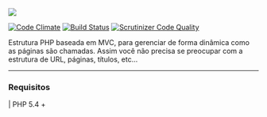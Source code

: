 <img src="https://rawgit.com/winframework/winphp/master/www/public/img/image-readme.png"/>

[![Code Climate](https://codeclimate.com/github/winframework/winphp.png)](https://codeclimate.com/github/winframework/winphp)
[![Build Status](https://scrutinizer-ci.com/g/winframework/winphp/badges/build.png?b=master)](https://scrutinizer-ci.com/g/winframework/winphp/build-status/master)
[![Scrutinizer Code Quality](https://scrutinizer-ci.com/g/winframework/winphp/badges/quality-score.png?b=master)](https://scrutinizer-ci.com/g/winframework/winphp/?branch=master)


Estrutura PHP baseada em MVC, para gerenciar de forma dinâmica como as páginas são chamadas. Assim você não precisa se preocupar com a estrutura de URL, páginas, títulos, etc...



---


### Requisitos

| PHP 5.4 +